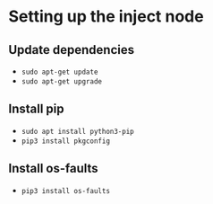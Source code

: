 # Setting up the inject node

## Update dependencies
- `sudo apt-get update`
- `sudo apt-get upgrade`

## Install pip
- `sudo apt install python3-pip`
- `pip3 install pkgconfig`

## Install os-faults
- `pip3 install os-faults`
